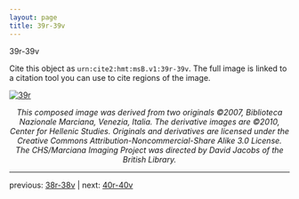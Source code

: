 ```yaml
---
layout: page
title: 39r-39v
---
```


39r-39v

Cite this object as `urn:cite2:hmt:msB.v1:39r-39v`. The full image is linked to a citation tool you can use to cite regions of the image.

[![39r](http://www.homermultitext.org/iipsrv?IIIF=/project/homer/pyramidal/deepzoom/hmt/vbbifolio/v1/vb_38v_39r.tif/full/800,/0/default.jpg)](http://www.homermultitext.org/ict2/?urn=urn:cite2:hmt:vbbifolio.v1:vb_38v_39r) 

<p style="text-align: center; font-style: italic;">This composed image was derived from two originals ©2007, Biblioteca Nazionale Marciana, Venezia, Italia. The derivative images are ©2010, Center for Hellenic Studies. Originals and derivatives are licensed under the Creative Commons Attribution-Noncommercial-Share Alike 3.0 License. The CHS/Marciana Imaging Project was directed by David Jacobs of the British Library.</p>

---

previous: [38r-38v](../38r-38v/) | next: [40r-40v](../40r-40v/)